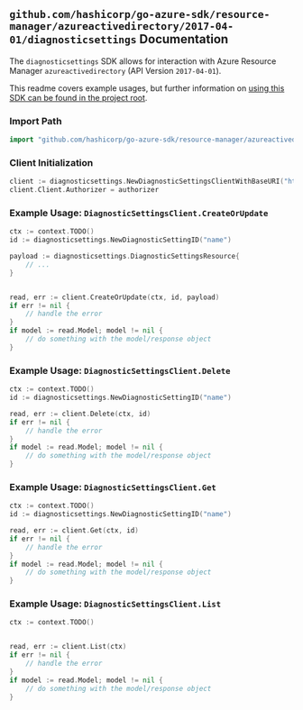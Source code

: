 
## `github.com/hashicorp/go-azure-sdk/resource-manager/azureactivedirectory/2017-04-01/diagnosticsettings` Documentation

The `diagnosticsettings` SDK allows for interaction with Azure Resource Manager `azureactivedirectory` (API Version `2017-04-01`).

This readme covers example usages, but further information on [using this SDK can be found in the project root](https://github.com/hashicorp/go-azure-sdk/tree/main/docs).

### Import Path

```go
import "github.com/hashicorp/go-azure-sdk/resource-manager/azureactivedirectory/2017-04-01/diagnosticsettings"
```


### Client Initialization

```go
client := diagnosticsettings.NewDiagnosticSettingsClientWithBaseURI("https://management.azure.com")
client.Client.Authorizer = authorizer
```


### Example Usage: `DiagnosticSettingsClient.CreateOrUpdate`

```go
ctx := context.TODO()
id := diagnosticsettings.NewDiagnosticSettingID("name")

payload := diagnosticsettings.DiagnosticSettingsResource{
	// ...
}


read, err := client.CreateOrUpdate(ctx, id, payload)
if err != nil {
	// handle the error
}
if model := read.Model; model != nil {
	// do something with the model/response object
}
```


### Example Usage: `DiagnosticSettingsClient.Delete`

```go
ctx := context.TODO()
id := diagnosticsettings.NewDiagnosticSettingID("name")

read, err := client.Delete(ctx, id)
if err != nil {
	// handle the error
}
if model := read.Model; model != nil {
	// do something with the model/response object
}
```


### Example Usage: `DiagnosticSettingsClient.Get`

```go
ctx := context.TODO()
id := diagnosticsettings.NewDiagnosticSettingID("name")

read, err := client.Get(ctx, id)
if err != nil {
	// handle the error
}
if model := read.Model; model != nil {
	// do something with the model/response object
}
```


### Example Usage: `DiagnosticSettingsClient.List`

```go
ctx := context.TODO()


read, err := client.List(ctx)
if err != nil {
	// handle the error
}
if model := read.Model; model != nil {
	// do something with the model/response object
}
```
